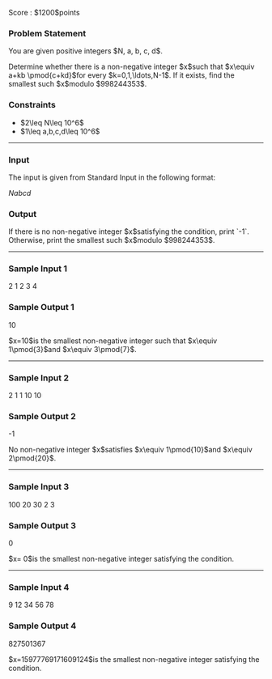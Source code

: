 
<div>

<span>

<span>

<p>
Score : $1200$points
</p>

<div>

<section>

### **Problem Statement**

<p>
You are given positive integers $N, a, b, c, d$.
</p>

<p>
Determine whether there is a non-negative integer $x$such that $x\equiv a+kb \pmod{c+kd}$for every $k=0,1,\ldots,N-1$. If it exists, find the smallest such $x$modulo $998244353$.
</p>

</section>

</div>

<div>

<section>

### **Constraints**

<ul>

<li>
$2\leq N\leq 10^6$
</li>

<li>
$1\leq a,b,c,d\leq 10^6$
</li>

</ul>

</section>

</div>

---

<div>

<div>

<section>

### **Input**

<p>
The input is given from Standard Input in the following format:
</p>

<div>

$N$$a$$b$$c$$d$
</div>

</section>

</div>

<div>

<section>

### **Output**

<p>
If there is no non-negative integer $x$satisfying the condition, print `-1`.
Otherwise, print the smallest such $x$modulo $998244353$.
</p>

</section>

</div>

</div>

---

<div>

<section>

### **Sample Input 1**

<div>

2 1 2 3 4

</div>

</section>

</div>

<div>

<section>

### **Sample Output 1**

<div>

10

</div>

<p>
$x=10$is the smallest non-negative integer such that $x\equiv 1\pmod{3}$and $x\equiv 3\pmod{7}$.
</p>

</section>

</div>

---

<div>

<section>

### **Sample Input 2**

<div>

2 1 1 10 10

</div>

</section>

</div>

<div>

<section>

### **Sample Output 2**

<div>

-1

</div>

<p>
No non-negative integer $x$satisfies $x\equiv 1\pmod{10}$and $x\equiv 2\pmod{20}$.
</p>

</section>

</div>

---

<div>

<section>

### **Sample Input 3**

<div>

100 20 30 2 3

</div>

</section>

</div>

<div>

<section>

### **Sample Output 3**

<div>

0

</div>

<p>
$x= 0$is the smallest non-negative integer satisfying the condition.
</p>

</section>

</div>

---

<div>

<section>

### **Sample Input 4**

<div>

9 12 34 56 78

</div>

</section>

</div>

<div>

<section>

### **Sample Output 4**

<div>

827501367

</div>

<p>
$x=15977769171609124$is the smallest non-negative integer satisfying the condition.
</p>

</section>

</div>

</span>

</span>

</div>
